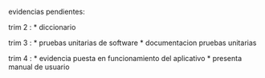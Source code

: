 evidencias pendientes:

trim 2 :
	*	diccionario 

trim 3 :
	*	pruebas unitarias de software
	*	documentacion pruebas unitarias

trim 4 :
	*	evidencia puesta en funcionamiento del aplicativo
	*	presenta manual de usuario
